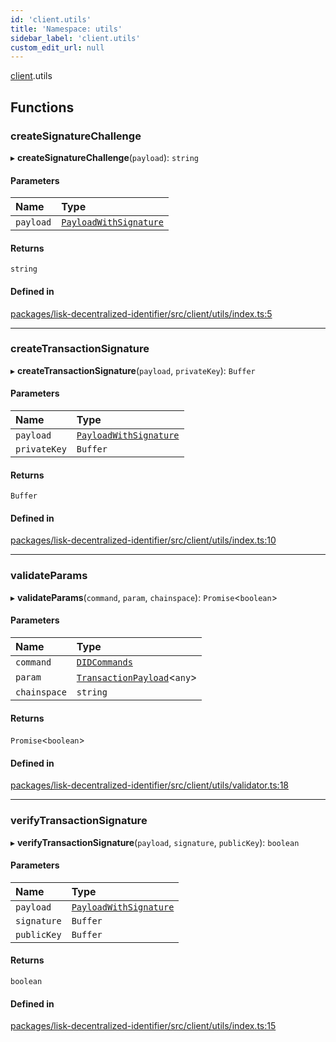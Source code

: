 ```yaml
---
id: 'client.utils'
title: 'Namespace: utils'
sidebar_label: 'client.utils'
custom_edit_url: null
---
```


[client](client.md).utils

## Functions

### createSignatureChallenge

▸ **createSignatureChallenge**(`payload`): `string`

#### Parameters

| Name      | Type                                                         |
| :-------- | :----------------------------------------------------------- |
| `payload` | [`PayloadWithSignature`](../modules.md#payloadwithsignature) |

#### Returns

`string`

#### Defined in

[packages/lisk-decentralized-identifier/src/client/utils/index.ts:5](https://github.com/aldhosutra/lisk-did/blob/dbe4f6c/packages/lisk-decentralized-identifier/src/client/utils/index.ts#L5)

---

### createTransactionSignature

▸ **createTransactionSignature**(`payload`, `privateKey`): `Buffer`

#### Parameters

| Name         | Type                                                         |
| :----------- | :----------------------------------------------------------- |
| `payload`    | [`PayloadWithSignature`](../modules.md#payloadwithsignature) |
| `privateKey` | `Buffer`                                                     |

#### Returns

`Buffer`

#### Defined in

[packages/lisk-decentralized-identifier/src/client/utils/index.ts:10](https://github.com/aldhosutra/lisk-did/blob/dbe4f6c/packages/lisk-decentralized-identifier/src/client/utils/index.ts#L10)

---

### validateParams

▸ **validateParams**(`command`, `param`, `chainspace`): `Promise`<`boolean`\>

#### Parameters

| Name         | Type                                                                |
| :----------- | :------------------------------------------------------------------ |
| `command`    | [`DIDCommands`](../modules.md#didcommands)                          |
| `param`      | [`TransactionPayload`](../interfaces/TransactionPayload.md)<`any`\> |
| `chainspace` | `string`                                                            |

#### Returns

`Promise`<`boolean`\>

#### Defined in

[packages/lisk-decentralized-identifier/src/client/utils/validator.ts:18](https://github.com/aldhosutra/lisk-did/blob/dbe4f6c/packages/lisk-decentralized-identifier/src/client/utils/validator.ts#L18)

---

### verifyTransactionSignature

▸ **verifyTransactionSignature**(`payload`, `signature`, `publicKey`): `boolean`

#### Parameters

| Name        | Type                                                         |
| :---------- | :----------------------------------------------------------- |
| `payload`   | [`PayloadWithSignature`](../modules.md#payloadwithsignature) |
| `signature` | `Buffer`                                                     |
| `publicKey` | `Buffer`                                                     |

#### Returns

`boolean`

#### Defined in

[packages/lisk-decentralized-identifier/src/client/utils/index.ts:15](https://github.com/aldhosutra/lisk-did/blob/dbe4f6c/packages/lisk-decentralized-identifier/src/client/utils/index.ts#L15)
